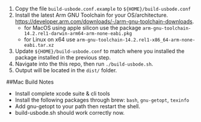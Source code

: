 1. Copy the file `build-usbode.conf.example` to `${HOME}/build-usbode.conf`
2. Install the latest Arm GNU Toolchain for your OS/architecture. https://developer.arm.com/downloads/-/arm-gnu-toolchain-downloads. 
    - for MacOS using apple silicon use the package `arm-gnu-toolchain-14.2.rel1-darwin-arm64-arm-none-eabi.pkg`
    - for Linux on x64 use `arm-gnu-toolchain-14.2.rel1-x86_64-arm-none-eabi.tar.xz`
3. Update `${HOME}/build-usbode.conf` to match where you installed the package installed in the previous step.
4. Navigate into the this repo, then run `./build-usbode.sh`. 
5. Output will be located in the `dist/` folder.


##Mac Build Notes
- Install complete xcode suite & cli tools
- Install the following packages through brew: `bash`, `gnu-getopt`, `texinfo`
- Add gnu-getopt to your path then restart the shell.
- build-usbode.sh should work correctly now.